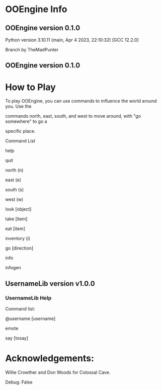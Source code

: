 # OOEngine Info



## OOEngine version 0.1.0

Python version 3.10.11 (main, Apr  4 2023, 22:10:32) [GCC 12.2.0]

Branch by TheMadPunter

## OOEngine version 0.1.0

# How to Play

To play OOEngine, you can use commands to influence the world around you. Use the 

commands north, east, south, and west to move around, with "go somewhere" to go a 

specific place.



Command List

help

quit

north (n)

east (e)

south (s)

west (w)

look [object]

take [item]

eat [item]

inventory (i)

go [direction]

info

infogen



## UsernameLib version v1.0.0

### UsernameLib Help

Command list:

@username [username]

emote

say [tosay]

        



# Acknowledgements: 

Willie Crowther and Don Woods for Colossal Cave.





Debug: False